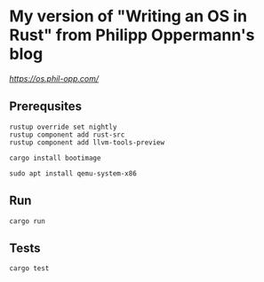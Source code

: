 # My version of "Writing an OS in Rust" from Philipp Oppermann's blog 
*https://os.phil-opp.com/*

## Prerequsites
```
rustup override set nightly
rustup component add rust-src
rustup component add llvm-tools-preview

cargo install bootimage

sudo apt install qemu-system-x86
```

## Run
```
cargo run
```

## Tests
```
cargo test
```
